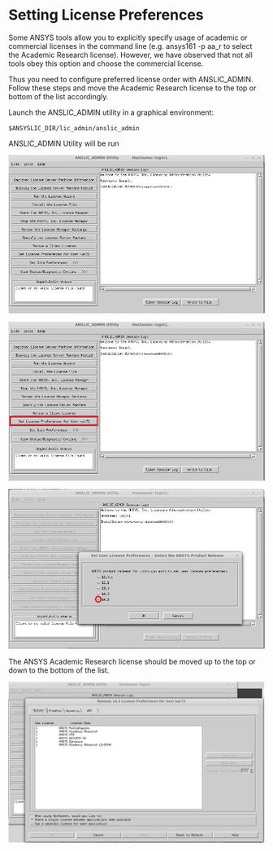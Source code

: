 # Setting License Preferences

Some ANSYS tools allow you to explicitly specify usage of academic or commercial licenses in the command line (e.g. ansys161 -p aa_r to select the Academic Research license). However, we have observed that not all tools obey this option and choose the commercial license.

Thus you need to configure preferred license order with ANSLIC_ADMIN. Follow these steps and move the Academic Research license to the top or bottom of the list accordingly.

Launch the ANSLIC_ADMIN utility in a graphical environment:

```console
$ANSYSLIC_DIR/lic_admin/anslic_admin
```

ANSLIC_ADMIN Utility will be run

![](../../../img/Fluent_Licence_1.jpg)

![](../../../img/Fluent_Licence_2.jpg)

![](../../../img/Fluent_Licence_3.jpg)

The ANSYS Academic Research license should be moved up to the top or down to the bottom of the list.

![](../../../img/Fluent_Licence_4.jpg)
